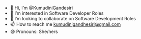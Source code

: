 - 👋 Hi, I’m @KumudiniGandesiri
- 👀 I’m interested in Software Developer Roles
- 💞️ I’m looking to collaborate on Software Development Roles
- 📫 How to reach me kumudinigandhesiri@gmail.com
- 😄 Pronouns: She/hers


<!---
KumudiniGandesiri/KumudiniGandesiri is a ✨ special ✨ repository because its `README.md` (this file) appears on your GitHub profile.
You can click the Preview link to take a look at your changes.
--->
